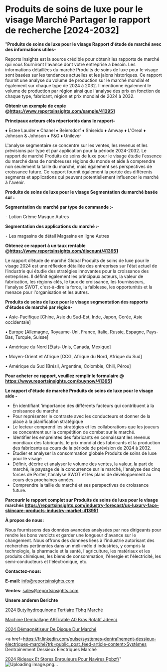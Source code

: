 # Produits de soins de luxe pour le visage Marché Partager le rapport de recherche [2024-2032]

"<strong>Produits de soins de luxe pour le visage Rapport d'étude de marché avec des informations utiles-</strong>

Reports Insights est la source crédible pour obtenir les rapports de marché qui vous fourniront l'avance dont votre entreprise a besoin. Les informations détaillées du marché Produits de soins de luxe pour le visage sont basées sur les tendances actuelles et les jalons historiques. Ce rapport fournit une analyse du volume de production sur le marché mondial et également sur chaque type de 2024 à 2032. Il mentionne également le volume de production par région ainsi que l'analyse des prix en fonction de chaque type, fabricant, région et prix mondial de 2024 à 2032.

<strong><b>Obtenir un exemple de copie @</b></strong><a href=https://www.reportsinsights.com/sample/413951><strong><b>https://www.reportsinsights.com/sample/413951</b></strong></a>

<b>Principaux acteurs clés répertoriés dans le rapport-</b>

<b> </b>♦ Estee Lauder
♦ Chanel
♦ Beiersdorf
♦ Shiseido
♦ Amway
♦ L'Oreal
♦ Johnson & Johnson
♦ P&G
♦ Unilever

L'analyse segmentaire se concentre sur les ventes, les revenus et les prévisions par type et par application pour la période 2024-2032. Le rapport de marché Produits de soins de luxe pour le visage étudie l'essence du marché dans de nombreuses régions du monde et aide à comprendre non seulement la taille du marché, mais également ses perspectives de croissance future. Ce rapport fournit également la portée des différents segments et applications qui peuvent potentiellement influencer le marché à l'avenir.

<strong>Produits de soins de luxe pour le visage Segmentation du marché basée sur :</strong>

<strong>Segmentation du marché par type de commande :-</strong>

⁃ Lotion
Crème
Masque
Autres

<strong>Segmentation des applications du marché :-</strong>

⁃ Les magasins de détail
Magasins en ligne
Autres

<strong><b>Obtenez ce rapport à un taux rentable @</b></strong><a href=https://www.reportsinsights.com/discount/413951><strong><b>https://www.reportsinsights.com/discount/413951</b></strong></a>

Le rapport d’étude de marché Global Produits de soins de luxe pour le visage 2024 est une réflexion détaillée des entreprises sur l’état actuel de l’industrie qui étudie des stratégies innovantes pour la croissance des entreprises. Il définit également les principaux acteurs, la valeur de fabrication, les régions clés, le taux de croissance, les fournisseurs, l'analyse SWOT, c'est-à-dire la force, la faiblesse, les opportunités et la menace pour l'organisation et les autres.

<strong>Produits de soins de luxe pour le visage segmentation des rapports d'études de marché par région-</strong>

• Asie-Pacifique [Chine, Asie du Sud-Est, Inde, Japon, Corée, Asie occidentale]

• Europe [Allemagne, Royaume-Uni, France, Italie, Russie, Espagne, Pays-Bas, Turquie, Suisse]

• Amérique du Nord [États-Unis, Canada, Mexique]

• Moyen-Orient et Afrique [CCG, Afrique du Nord, Afrique du Sud]

• Amérique du Sud [Brésil, Argentine, Colombie, Chili, Pérou]

<strong>Pour acheter ce rapport, veuillez remplir le formulaire @   <a href=https://www.reportsinsights.com/buynow/413951>https://www.reportsinsights.com/buynow/413951</a></strong>

<strong>Le rapport d'étude de marché Produits de soins de luxe pour le visage aide -</strong>
<ul>
  <li>En identifiant 'importance des différents facteurs qui contribuent à la croissance du marché</li>
  <li>Pour représenter le contraste avec les conducteurs et donner de la place à la planification stratégique</li>
  <li>Le lecteur comprend les stratégies et les collaborations que les joueurs se concentrent sur la compétition de combat sur le marché.</li>
  <li>Identifier les empreintes des fabricants en connaissant les revenus mondiaux des fabricants, le prix mondial des fabricants et la production des fabricants au cours de la période de prévision de 2024 à 2032.</li>
  <li>Étudier et analyser la consommation globale Produits de soins de luxe pour le visage</li>
  <li>Définir, décrire et analyser le volume des ventes, la valeur, la part de marché, le paysage de la concurrence sur le marché, l'analyse des cinq forces de Porter, l'analyse SWOT et les plans de développement au cours des prochaines années.</li>
  <li>Comprendre la taille du marché et ses perspectives de croissance future.</li>
</ul>

<strong>Parcourir le rapport complet sur Produits de soins de luxe pour le visage marchés <a href=https://reportsinsights.com/industry-forecast/us-luxury-face-skincare-products-industry-market-413951>https://reportsinsights.com/industry-forecast/us-luxury-face-skincare-products-industry-market-413951</a></strong>

<strong>À propos de nous:</strong>

Nous fournissons des données avancées analysées par nos dirigeants pour rendre les bons verdicts et garder une longueur d'avance sur le changement. Nous offrons des données liées à l'industrie autorisant des recherches pertinentes dans un méli-mélo d'industries, y compris la technologie, la pharmacie et la santé, l'agriculture, les matériaux et les produits chimiques, les biens de consommation, l'énergie et l'électricité, les semi-conducteurs et l'électronique, etc.

<strong>Contactez-nous:</strong>

<strong>E-mail:</strong> <a href=mailto:info@reportsinsights.com>info@reportsinsights.com</a>

<strong>Ventes</strong>: <a href=mailto:sales@reportsinsights.com>sales@reportsinsights.com</a>

<strong>Unsere anderen Berichte</strong>

<a href=https://www.linkedin.com/pulse/2024-butylhydroquinone-tertiaire-tbhq-march%C3%A9-by29c/>2024 Butylhydroquinone Tertiaire Tbhq Marché</a>

<a href=https://www.linkedin.com/pulse/machine-demballage-%C3%A9tirable-%C3%A0-bras-rotatif-jdeec/>Machine Demballage A9Tirable A0 Bras Rotatif Jdeec/</a>

<a href=https://www.linkedin.com/pulse/2024-démagnétiseur-de-disque-dur-marché-analyse-24fyc/>2024 Démagnétiseur De Disque Dur Marché</a>

<a href=https://fr.linkedin.com/pulse/systèmes-dentraînement-dessieux-électriques-marché?trk=public_post_feed-article-content>Systèmes Dentraînement Dessieux Électriques Marché</a>

<a href=https://www.linkedin.com/pulse/2024-rideaux-et-stores-enrouleurs-pour-navires-ppbzf/>2024 Rideaux Et Stores Enrouleurs Pour Navires Ppbzf/</a>"
![Uploading image.png…]()

